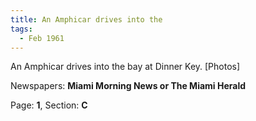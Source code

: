 ```yaml
---  
title: An Amphicar drives into the  
tags:  
  - Feb 1961  
---  
```

  
An Amphicar drives into the bay at Dinner Key. [Photos]  
  
Newspapers: **Miami Morning News or The Miami Herald**  
  
Page: **1**, Section: **C** 
